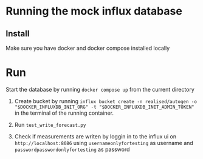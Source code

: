 # Running the mock influx database

## Install
Make sure you have docker and docker compose installed locally

# Run

Start the database by running `docker compose up` from the current directory

1. Create bucket by running `influx bucket create -n realised/autogen -o "$DOCKER_INFLUXDB_INIT_ORG" -t "$DOCKER_INFLUXDB_INIT_ADMIN_TOKEN"` in the terminal of the running container.

2. Run `test_write_forecast.py` 

3. Check if measurements are writen by loggin in to the influx ui on `http://localhost:8086` using `usernameonlyfortesting` as username and `passwordpasswordonlyfortesting` as password
